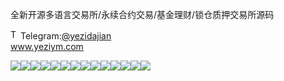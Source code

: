 全新开源多语言交易所/永续合约交易/基金理财/锁仓质押交易所源码<p dir="auto"><a target="_blank" rel="noopener noreferrer nofollow" href="https://camo.githubusercontent.com/d614d90677fbc2e34c7c62ebc68c82379d87a57c4beaf05af65fec7ba6b72e36/68747470733a2f2f63646e2d69636f6e732d706e672e666c617469636f6e2e636f6d2f3531322f323131312f323131313634362e706e67"><img src="https://camo.githubusercontent.com/d614d90677fbc2e34c7c62ebc68c82379d87a57c4beaf05af65fec7ba6b72e36/68747470733a2f2f63646e2d69636f6e732d706e672e666c617469636f6e2e636f6d2f3531322f323131312f323131313634362e706e67" alt="Telegram Icon" style="width: 16px; max-width: 100%;" data-canonical-src="https://cdn-icons-png.flaticon.com/512/2111/2111646.png"></a>Telegram:<a href="https://t.me/yezidajian" rel="nofollow">@yezidajian</a><br><a href="https://www.yeziym.com/">www.yeziym.com</a></p><img src="https://github.com/yeziym/quanxinkaiyuanduoyu_Kv/blob/main/VlSel.png"><img src="https://github.com/yeziym/quanxinkaiyuanduoyu_Kv/blob/main/MPTeu.png"><img src="https://github.com/yeziym/quanxinkaiyuanduoyu_Kv/blob/main/py3cD.png"><img src="https://github.com/yeziym/quanxinkaiyuanduoyu_Kv/blob/main/C5A2I.png"><img src="https://github.com/yeziym/quanxinkaiyuanduoyu_Kv/blob/main/70NGT.png"><img src="https://github.com/yeziym/quanxinkaiyuanduoyu_Kv/blob/main/gMmP4.png"><img src="https://github.com/yeziym/quanxinkaiyuanduoyu_Kv/blob/main/cAuqj.png"><img src="https://github.com/yeziym/quanxinkaiyuanduoyu_Kv/blob/main/Sq0kv.png"><img src="https://github.com/yeziym/quanxinkaiyuanduoyu_Kv/blob/main/NX4PE.png"><img src="https://github.com/yeziym/quanxinkaiyuanduoyu_Kv/blob/main/3pGGU.png"><img src="https://github.com/yeziym/quanxinkaiyuanduoyu_Kv/blob/main/QQuW8.png"><img src="https://github.com/yeziym/quanxinkaiyuanduoyu_Kv/blob/main/wvY9j.png"><img src="https://github.com/yeziym/quanxinkaiyuanduoyu_Kv/blob/main/vxN07.png"><img src="https://github.com/yeziym/quanxinkaiyuanduoyu_Kv/blob/main/POy7R.png">